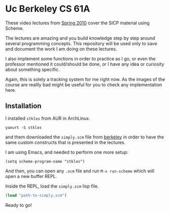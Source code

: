 # Uc Berkeley CS 61A

These video lectures from [Spring
2010](https://www.youtube.com/watch?v=4leZ1Ca4f0g&list=PLhMnuBfGeCDNgVzLPxF9o5UNKG1b-LFY9&index=1)
cover the SICP material using Scheme.

The lectures are amazing and you build knowledge step by step around
several programming concepts. This repository will be used only to
save and document the work I am doing on these lectures.

I also implement some functions in order to practice as I go, or even
the professor mentioned it could/should be done, or I have any idea or
curiosity about something specific.

Again, this is solely a tracking system for me right now. As the
images of the course are reallly bad might be useful for you to check
any implementation here.


## Installation

I installed `stklos` from AUR in ArchLinux. 

``` shell
yaourt -S stklos
```

and them downloaded the `simply.scm` file from
[berkeley](https://people.eecs.berkeley.edu/~bh/ssch27/appendix-running.html)
in order to have the same custom constructs that is presented in the
lectures.

I am using Emacs, and needed to perform one more setup:

``` emacs-lisp
(setq scheme-program-name "stklos")
```

And then, you can open any `.scm` file and run `M-x run-scheme` which
will open a new buffer REPL.

Inside the REPL, load the `simply.scm` lisp file.

``` scheme
(load "path-to-simply.scm")
```

Ready to go!
